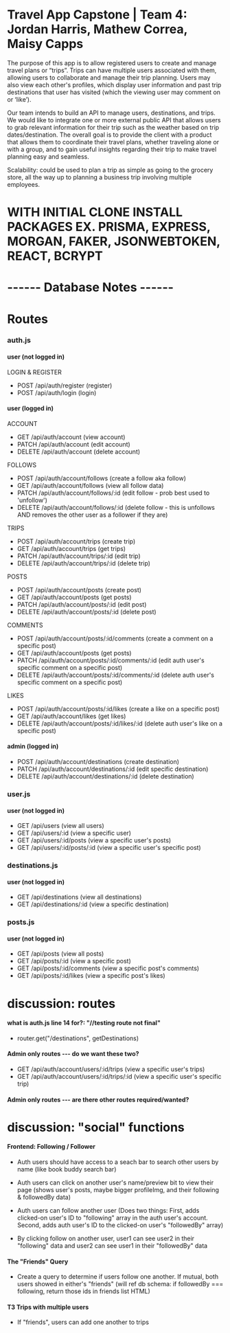 # Travel App Capstone | Team 4: Jordan Harris, Mathew Correa, Maisy Capps

The purpose of this app is to allow registered users to create and manage travel plans or “trips”. Trips can have multiple users associated with them, allowing users to collaborate and manage their trip planning. Users may also view each other's profiles, which display user information and past trip destinations that user has visited (which the viewing user may comment on or ‘like’).

Our team intends to build an API to manage users, destinations, and trips. We would like to integrate one or more external public API that allows users to grab relevant information for their trip such as the weather based on trip dates/destination. The overall goal is to provide the client with a product that allows them to coordinate their travel plans, whether traveling alone or with a group, and to gain useful insights regarding their trip to make travel planning easy and seamless.

Scalability: could be used to plan a trip as simple as going to the grocery store, all the way up to planning a business trip involving multiple employees.

# WITH INITIAL CLONE INSTALL PACKAGES EX. PRISMA, EXPRESS, MORGAN, FAKER, JSONWEBTOKEN, REACT, BCRYPT

# ------ Database Notes ------

# Routes

### auth.js 
#### user (not logged in)

LOGIN & REGISTER
- POST /api/auth/register (register)
- POST /api/auth/login (login)

#### user (logged in)

ACCOUNT
- GET /api/auth/account (view account)
- PATCH /api/auth/account (edit account)
- DELETE /api/auth/account (delete account)

FOLLOWS
- POST /api/auth/account/follows (create a follow aka follow)
- GET /api/auth/account/follows (view all follow data)
- PATCH /api/auth/account/follows/:id (edit follow - prob best used to 'unfollow')
- DELETE /api/auth/account/follows/:id (delete follow - this is unfollows AND removes the other user as a follower if they are)

TRIPS
- POST /api/auth/account/trips (create trip)
- GET /api/auth/account/trips (get trips)
- PATCH /api/auth/account/trips/:id (edit trip)
- DELETE /api/auth/account/trips/:id (delete trip)

POSTS
- POST /api/auth/account/posts (create post)
- GET /api/auth/account/posts (get posts)
- PATCH /api/auth/account/posts/:id (edit post)
- DELETE /api/auth/account/posts/:id (delete post)

COMMENTS
- POST /api/auth/account/posts/:id/comments (create a comment on a specific post)
- GET /api/auth/account/posts (get posts)
- PATCH /api/auth/account/posts/:id/comments/:id (edit auth user's specific comment on a specific post)
- DELETE /api/auth/account/posts/:id/comments/:id (delete auth user's specific comment on a specific post)

LIKES
- POST /api/auth/account/posts/:id/likes (create a like on a specific post)
- GET /api/auth/account/likes (get likes)
- DELETE /api/auth/account/posts/:id/likes/:id (delete auth user's like on a specific post)

#### admin (logged in)
- POST /api/auth/account/destinations (create destination)
- PATCH /api/auth/account/destinations/:id (edit specific destination)
- DELETE /api/auth/account/destinations/:id (delete destination)


### user.js 
#### user (not logged in)
- GET /api/users (view all users)
- GET /api/users/:id (view a specific user)
- GET /api/users/:id/posts (view a specific user's posts)
- GET /api/users/:id/posts/:id (view a specific user's specific post)


### destinations.js
#### user (not logged in)
- GET /api/destinations (view all destinations)
- GET /api/destinations/:id (view a specific destination)


### posts.js
#### user (not logged in)
- GET /api/posts (view all posts)
- GET /api/posts/:id (view a specific post)
- GET /api/posts/:id/comments (view a specific post's comments)
- GET /api/posts/:id/likes (view a specific post's likes)


# discussion: routes

#### what is auth.js line 14 for?: "//testing route not final"
- router.get("/destinations", getDestinations)

#### Admin only routes --- do we want these two? 
- GET /api/auth/account/users/:id/trips (view a specific user's trips)
- GET /api/auth/account/users/:id/trips/:id (view a specific user's specific trip)

#### Admin only routes --- are there other routes required/wanted?




# discussion: "social" functions

#### Frontend: Following / Follower

- Auth users should have access to a seach bar to search other users by name (like book buddy search bar)

- Auth users can click on another user's name/preview bit to view their page (shows user's posts, maybe bigger profileImg, and their following & followedBy data)

- Auth users can follow another user (Does two things: First, adds clicked-on user's ID to "following" array in the auth user's account. Second, adds auth user's ID to the clicked-on user's "followedBy" array)

- By clicking follow on another user, user1 can see user2 in their "following" data and user2 can see user1 in their "followedBy" data

#### The "Friends" Query

- Create a query to determine if users follow one another. If mutual, both users showed in either's "friends" 
(will ref db schema: if followedBy === following, return those ids in friends list HTML)

#### T3 Trips with multiple users 
- If "friends", users can add one another to trips